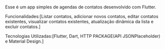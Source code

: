 Esse é um app simples de agendas de contatos desenvolvido com Flutter.

Funcionalidades:[Listar contatos, adicionar novos contatos, editar contatos existentes, visualizar contatos existentes, atualização dinâmica da lista e excluir contatos.]

Tecnologias Utilizadas:[Flutter, Dart, HTTP PACKAGE(API JSONPlaceholder) e Material Design.]

